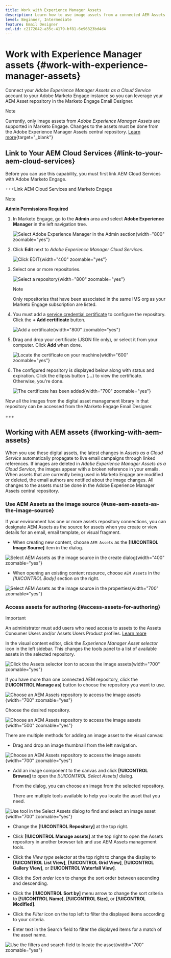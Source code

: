 ```yaml
---
title: Work with Experience Manager Assets
description: Learn how to use image assets from a connected AEM Assets repository when authoring content in Adobe Marketo Engage.
level: Beginner, Intermediate
feature: Email Designer
exl-id: c2172042-a35c-4179-bf81-6e96323bd4d4
---
```

# Work with Experience Manager assets {#work-with-experience-manager-assets}

Connect your _Adobe Experience Manager Assets as a Cloud Service_ account to your Adobe Marketo Engage instance so you can leverage your AEM Asset repository in the Marketo Engage Email Designer.

>[!NOTE]
>
>Currently, only image assets from _Adobe Experience Manager Assets_ are supported in Marketo Engage. Changes to the assets must be done from the Adobe Experience Manager Assets central repository. [Learn more](https://experienceleague.adobe.com/en/docs/experience-manager-cloud-service/content/assets/manage/manage-digital-assets){target="_blank"}

## Link to Your AEM Cloud Services {#link-to-your-aem-cloud-services}

Before you can use this capability, you must first link AEM Cloud Services with Adobe Marketo Engage.

+++Link AEM Cloud Services and Marketo Engage

>[!NOTE]
>
>**Admin Permissions Required**

1. In Marketo Engage, go to the **Admin** area and select **Adobe Experience Manager** in the left navigation tree.

   ![Select Adobe Experience Manager in the Admin section](assets/access-the-ai-assistant-content-accelerator-1.png){width="800" zoomable="yes"}

1. Click **Edit** next to _Adobe Experience Manager Cloud Services_.

   ![Click EDIT](assets/access-the-ai-assistant-content-accelerator-2.png){width="400" zoomable="yes"}

1. Select one or more repositories.

   ![Select a repository](assets/access-the-ai-assistant-content-accelerator-3.png){width="800" zoomable="yes"}

   >[!NOTE]
   >
   >Only repositories that have been associated in the same IMS org as your Marketo Engage subscription are listed.

1. You must add a [service credential certificate](https://experienceleague.adobe.com/en/docs/experience-manager-learn/getting-started-with-aem-headless/authentication/service-credentials) to configure the repository. Click the **+ Add certificate** button.

   ![Add a certificate](assets/access-the-ai-assistant-content-accelerator-4.png){width="800" zoomable="yes"}           

1. Drag and drop your certificate (JSON file only), or select it from your computer. Click **Add** when done.

   ![Locate the certificate on your machine](assets/access-the-ai-assistant-content-accelerator-5.png){width="600" zoomable="yes"}

1. The configured repository is displayed below along with status and expiration. Click the ellipsis button (**...**) to view the certificate. Otherwise, you're done. 

   ![The certificate has been added](assets/access-the-ai-assistant-content-accelerator-6.png){width="700" zoomable="yes"}

Now all the images from the digital asset management library in that repository can be accessed from the Marketo Engage Email Designer.

+++

## Working with AEM assets {#working-with-aem-assets}

When you use these digital assets, the latest changes in _Assets as a Cloud Service_ automatically propagate to live email campaigns through linked references. If images are deleted in _Adobe Experience Manager Assets as a Cloud Service_, the images appear with a broken reference in your emails. When assets that are currently being used in Marketo Engage are modified or deleted, the email authors are notified about the image changes. All changes to the assets must be done in the Adobe Experience Manager Assets central repository.

### Use AEM Assets as the image source {#use-aem-assets-as-the-image-source}

If your environment has one or more assets repository connections, you can designate AEM Assets as the source for assets when you create or view details for an email, email template, or visual fragment.

* When creating new content, choose `AEM Assets` as the **[!UICONTROL Image Source]** item in the dialog.

![Select AEM Assets as the image source in the create dialog](assets/work-with-experience-manager-assets-1.png){width="400" zoomable="yes"}

* When opening an existing content resource, choose `AEM Assets` in the _[!UICONTROL Body]_ section on the right.

![Select AEM Assets as the image source in the properties](assets/work-with-experience-manager-assets-2.png){width="700" zoomable="yes"}

### Access assets for authoring {#access-assets-for-authoring}

>[!IMPORTANT]
>
>An administrator must add users who need access to assets to the Assets Consumer Users and/or Assets Users Product profiles. [Learn more](https://experienceleague.adobe.com/en/docs/experience-manager-cloud-service/content/security/ims-support#managing-products-and-user-access-in-admin-console)

In the visual content editor, click the _Experience Manager Asset selector_ icon in the left sidebar. This changes the tools panel to a list of available assets in the selected repository.

![Click the Assets selector icon to access the image assets](assets/work-with-experience-manager-assets-3.png){width="700" zoomable="yes"}

If you have more than one connected AEM repository, click the **[!UICONTROL Manage as]** button to choose the repository you want to use.

![Choose an AEM Assets repository to access the image assets](assets/work-with-experience-manager-assets-4.png){width="700" zoomable="yes"}

Choose the desired repository.

![Choose an AEM Assets repository to access the image assets](assets/work-with-experience-manager-assets-5.png){width="500" zoomable="yes"}

There are multiple methods for adding an image asset to the visual canvas:

* Drag and drop an image thumbnail from the left navigation.

![Choose an AEM Assets repository to access the image assets](assets/work-with-experience-manager-assets-6.png){width="700" zoomable="yes"}

* Add an image component to the canvas and click **[!UICONTROL Browse]** to open the _[!UICONTROL Select Assets]_ dialog. 

   From the dialog, you can choose an image from the selected repository. 
   
   There are multiple tools available to help you locate the asset that you need.

![Use tool in the Select Assets dialog to find and select an image asset](assets/work-with-experience-manager-assets-7.png){width="700" zoomable="yes"}
   
* Change the **[!UICONTROL Repository]** at the top right.

* Click **[!UICONTROL Manage assets]** at the top right to open the Assets repository in another browser tab and use AEM Assets management tools.

* Click the _View type_ selector at the top right to change the display to **[!UICONTROL List View]**, **[!UICONTROL Grid View]**, **[!UICONTROL Gallery View]**, or **[!UICONTROL Waterfall View]**.

* Click the _Sort order_ icon to change the sort order between ascending and descending.

* Click the **[!UICONTROL Sort by]** menu arrow to change the sort criteria to **[!UICONTROL Name]**, **[!UICONTROL Size]**, or **[!UICONTROL Modified]**.

* Click the _Filter_ icon on the top left to filter the displayed items according to your criteria.

* Enter text in the Search field to filter the displayed items for a match of the asset name.

![Use the filters and search field to locate the asset](assets/work-with-experience-manager-assets-8.png){width="700" zoomable="yes"}
